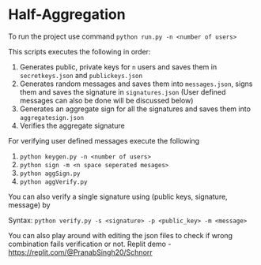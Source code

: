 # Half-Aggregation

To run the project use command 
`python run.py -n <number of users>`

This scripts executes the following in order:
1. Generates public, private keys for `n` users and saves them in `secretkeys.json` and `publickeys.json`
2. Generates random messages and saves them into `messages.json`, signs them and saves the signature in `signatures.json` (User defined messages can also be done will be discussed below)
3. Generates an aggregate sign for all the signatures and saves them into `aggregatesign.json`
4. Verifies the aggregate signature 

For verifying user defined messages execute the following

1. `python keygen.py -n <number of users>`
2. `python sign -m <n space seperated mesages>`
3. `python aggSign.py`
4. `python aggVerify.py`

You can also verify a single signature using (public keys, signature, message) by 

Syntax: `python verify.py -s <signature> -p <public_key> -m <message>`
  
You can also play around with editing the json files to check if wrong combination fails verification or not.
Replit demo - https://replit.com/@PranabSingh20/Schnorr
